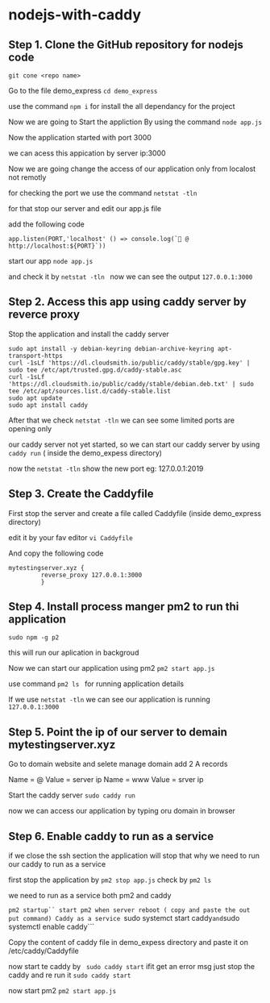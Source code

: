 # nodejs-with-caddy

## Step 1. Clone the GitHub repository for nodejs code

```
git cone <repo name>
```
Go to the file demo_express ``` cd demo_express ```

use the command ``` npm i ``` for install the all dependancy for the project

Now we are going to Start the appliction By using the command ``` node app.js ```

Now the application started with port 3000 

we can acess this appication by server ip:3000


Now we are going change the  access of our application only from localost not remotly 

for checking the port we use the command ```netstat -tln``` 

for that stop our server and edit our app.js file 

add the following code 

```
app.listen(PORT,'localhost' () => console.log(`🚀 @ http://localhost:${PORT}`))
```
start our app ``` node app.js ```

and check it by ```netstat -tln ``` now we can see the output ```127.0.0.1:3000```



## Step 2. Access this app using caddy server by reverce proxy


Stop the application and install the caddy server 

```
sudo apt install -y debian-keyring debian-archive-keyring apt-transport-https
curl -1sLf 'https://dl.cloudsmith.io/public/caddy/stable/gpg.key' | sudo tee /etc/apt/trusted.gpg.d/caddy-stable.asc
curl -1sLf 'https://dl.cloudsmith.io/public/caddy/stable/debian.deb.txt' | sudo tee /etc/apt/sources.list.d/caddy-stable.list
sudo apt update
sudo apt install caddy
```
 After that we check ```netstat -tln``` we can see some limited ports are opening only
 
 our caddy server not yet started, so we can start our caddy server by using ``` caddy run ``` ( inside the demo_expess directory)
 
 now the ``` netstat -tln ``` show the new port eg: 127.0.0.1:2019
 
 
 ## Step 3. Create the Caddyfile
 
 First stop the server and create a file called Caddyfile (inside demo_express directory)
 
 edit it by your fav editor ``` vi Caddyfile ```
 
 And copy the following code
 
 ```
 mytestingserver.xyz {
          reverse_proxy 127.0.0.1:3000
          }
 ```
 
 ## Step 4. Install process manger pm2 to run thi application
 
 ```
 sudo npm -g p2
 ```
 this will run our  aplication in backgroud
 
 Now we can start our application using pm2 ```pm2 start app.js```
 
 use command ```pm2 ls ``` for running application details
 
 If we use ```netstat -tln``` we can see our application is running ```127.0.0.1:3000```
 
 ## Step 5. Point the ip of our server to demain mytestingserver.xyz
 
 Go to domain website and selete manage domain add 2 A records 
 
  Name = @ Value = server ip
  Name = www Value = srver ip
  
  Start the caddy server ```sudo caddy run```
  
  
  now we can access our application by typing oru domain in browser 


## Step 6. Enable caddy to run as a service

if we close the ssh section the application will stop that why we need to run our caddy to run as a service

first stop the application by ```pm2 stop app.js``` check by ```pm2 ls```

we need to run as a service both pm2 and caddy

```pm2 startup`` start pm2 when server reboot ( copy and paste the out put command)
Caddy as a service ```sudo systemct start caddy``` and ```sudo systemctl enable caddy```

Copy the content of caddy file in demo_expess directory and paste it on /etc/caddy/Caddyfile

now start te caddy  by ``` sudo caddy start``` ifit get an error msg just stop the caddy and re run it ```sudo caddy start```

now start pm2 ```pm2 start app.js```
  
  
  
  
  



